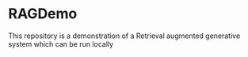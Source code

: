 # RAGDemo
This repository is a demonstration of a Retrieval augmented generative system which can be run locally

